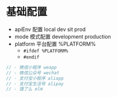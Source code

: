 # 基础配置

- apiEnv 配置 local dev sit prod
- mode 模式配置 development production
- platform 平台配置 %PLATFORM%
  - `#ifdef %PLATFORM%`
  - `#endif`

```js
// - 微信小程序 weapp
// - 微信公众号 wechat
// - 支付宝小程序 aliapp
// - 支付宝生活号 alipay
// - 饿了么 elm
```
